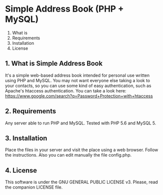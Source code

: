 # Simple Address Book (PHP + MySQL)


1. What is
2. Requirements
3. Installation
4. License


## 1. What is Simple Address Book
It's a simple web-based address book intended for personal use
written using PHP and MySQL.
You may not want everyone else taking a look to your contacts,
so you can use some kind of easy authentication, such as
Apache's htaccess authentication. You can take a look here:
https://www.google.com/search?q=Password+Protection+with+htaccess

## 2. Requirements
Any server able to run PHP and MySQL.
Tested with PHP 5.6 and MySQL 5.

## 3. Installation
Place the files in your server and visit the place using a web
browser. Follow the instructions.
Also you can edit manually the file config.php.

## 4. License
This software is under the GNU GENERAL PUBLIC LICENSE v3.
Please, read the companion LICENSE file.